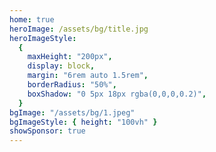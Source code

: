 ```yaml
---
home: true
heroImage: /assets/bg/title.jpg
heroImageStyle:
  {
    maxHeight: "200px",
    display: block,
    margin: "6rem auto 1.5rem",
    borderRadius: "50%",
    boxShadow: "0 5px 18px rgba(0,0,0,0.2)",
  }
bgImage: "/assets/bg/1.jpeg"
bgImageStyle: { height: "100vh" }
showSponsor: true
---
```

